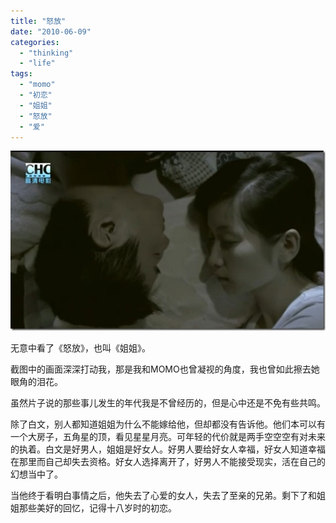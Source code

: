 ```yaml
---
title: "怒放"
date: "2010-06-09"
categories: 
  - "thinking"
  - "life"
tags: 
  - "momo"
  - "初恋"
  - "姐姐"
  - "怒放"
  - "爱"
---
```


[![怒放 姐姐](images/12_thumb.jpg "12")](http://blog.natt.cc/wp-content/uploads/2010/06/12.jpg)

无意中看了《怒放》，也叫《姐姐》。

截图中的画面深深打动我，那是我和MOMO也曾凝视的角度，我也曾如此擦去她眼角的泪花。

虽然片子说的那些事儿发生的年代我是不曾经历的，但是心中还是不免有些共鸣。

除了白文，别人都知道姐姐为什么不能嫁给他，但却都没有告诉他。他们本可以有一个大房子，五角星的顶，看见星星月亮。可年轻的代价就是两手空空空有对未来的执着。白文是好男人，姐姐是好女人。好男人要给好女人幸福，好女人知道幸福在那里而自己却失去资格。好女人选择离开了，好男人不能接受现实，活在自己的幻想当中了。

当他终于看明白事情之后，他失去了心爱的女人，失去了至亲的兄弟。剩下了和姐姐那些美好的回忆，记得十八岁时的初恋。
